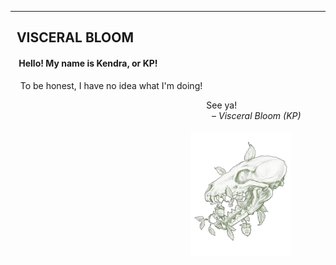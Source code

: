 <!--
**Visceral-Bloom/Visceral-Bloom** is a ✨ _special_ ✨ repository because its `README.md` (this file) appears on your GitHub profile.
--><hr>
<h2> &nbsp;  VISCERAL BLOOM</h2>
<h4> &nbsp; &nbsp; Hello! My name is Kendra, or KP!</h4>
<p> &nbsp; &nbsp; To be honest, I have no idea what I'm doing!
<p align="right"> 
  See ya! &nbsp; &nbsp; &nbsp; &nbsp; &nbsp; &nbsp; &nbsp; &nbsp; &nbsp; &nbsp; &nbsp; &nbsp; &nbsp; &nbsp; &nbsp; &nbsp; &nbsp; &nbsp <br> – <em>Visceral Bloom (KP)</em> &nbsp; &nbsp; &nbsp; &nbsp; &nbsp; <br><br> <img height="200px" src="https://github.com/Visceral-Bloom/Visceral-Bloom/blob/main/Picture3.png" alt="Pencil sketch of animal skull and strawberry plant"> &nbsp; &nbsp; &nbsp; &nbsp; &nbsp; &nbsp; &nbsp; </p>
<br>

